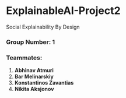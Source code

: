 # ExplainableAI-Project2
 Social Explainability By Design

### Group Number: 1

### Teammates:
1. **Abhinav Atmuri**
2. **Bar Melinarskiy**
3. **Konstantinos Zavantias**
4. **Nikita Aksjonov**
